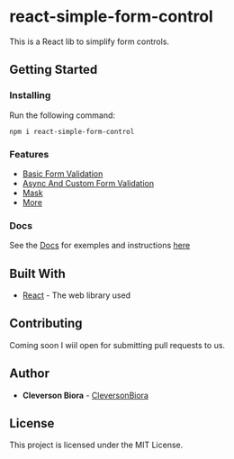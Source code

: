 # react-simple-form-control

This is a React lib to simplify form controls.

## Getting Started

### Installing

Run the following command:

`npm i react-simple-form-control`

### Features

* [Basic Form Validation](https://cleversonbiora.github.io/react-simple-form-control/BasicValidation)
* [Async And Custom Form Validation](https://cleversonbiora.github.io/react-simple-form-contro/CustomValidation)
* [Mask](https://cleversonbiora.github.io/react-simple-form-contro/Mask)
* [More](https://cleversonbiora.github.io/react-simple-form-contro/More)

### Docs

See the [Docs](https://cleversonbiora.github.io/react-simple-form-control/) for exemples and instructions [here](https://cleversonbiora.github.io/react-simple-form-control/) 

## Built With

* [React](https://reactjs.org/) - The web library used

## Contributing

Coming soon I wiil open for submitting pull requests to us.

## Author

* **Cleverson Biora** - [CleversonBiora](https://github.com/cleversonbiora)

## License

This project is licensed under the MIT License.